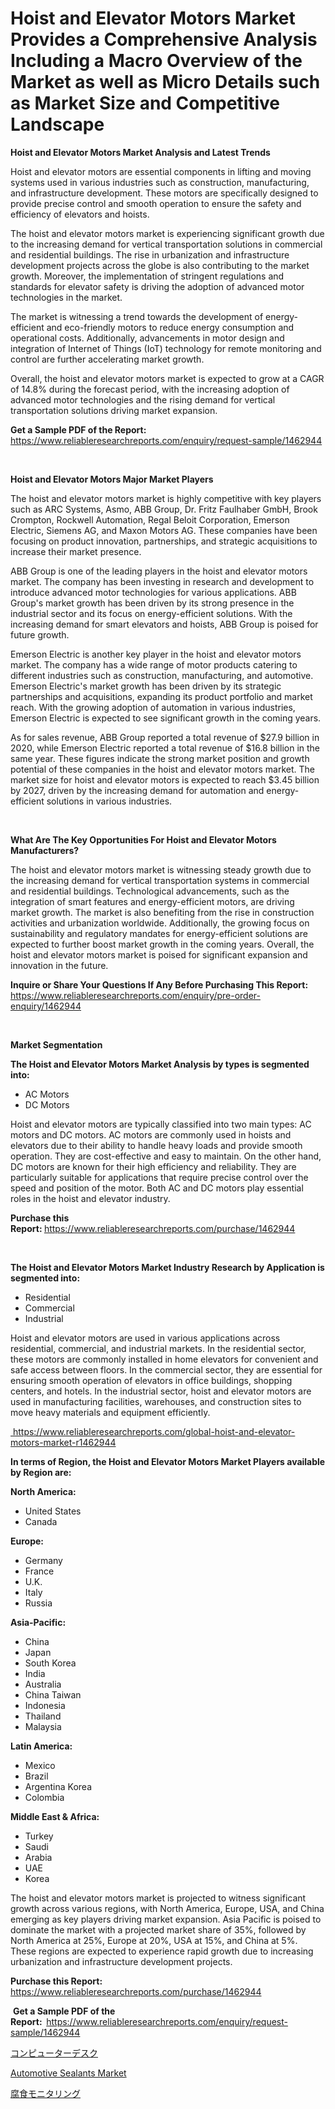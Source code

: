 <p><h1>Hoist and Elevator Motors Market Provides a Comprehensive Analysis Including a Macro Overview of the Market as well as Micro Details such as Market Size and Competitive Landscape</h1></p><p><strong>Hoist and Elevator Motors Market Analysis and Latest Trends</strong></p>
<p><p>Hoist and elevator motors are essential components in lifting and moving systems used in various industries such as construction, manufacturing, and infrastructure development. These motors are specifically designed to provide precise control and smooth operation to ensure the safety and efficiency of elevators and hoists.</p><p>The hoist and elevator motors market is experiencing significant growth due to the increasing demand for vertical transportation solutions in commercial and residential buildings. The rise in urbanization and infrastructure development projects across the globe is also contributing to the market growth. Moreover, the implementation of stringent regulations and standards for elevator safety is driving the adoption of advanced motor technologies in the market.</p><p>The market is witnessing a trend towards the development of energy-efficient and eco-friendly motors to reduce energy consumption and operational costs. Additionally, advancements in motor design and integration of Internet of Things (IoT) technology for remote monitoring and control are further accelerating market growth.</p><p>Overall, the hoist and elevator motors market is expected to grow at a CAGR of 14.8% during the forecast period, with the increasing adoption of advanced motor technologies and the rising demand for vertical transportation solutions driving market expansion.</p></p>
<p><strong>Get a Sample PDF of the Report:&nbsp;</strong> <a href="https://www.reliableresearchreports.com/enquiry/request-sample/1462944">https://www.reliableresearchreports.com/enquiry/request-sample/1462944</a></p>
<p>&nbsp;</p>
<p><strong>Hoist and Elevator Motors Major Market Players</strong></p>
<p><p>The hoist and elevator motors market is highly competitive with key players such as ARC Systems, Asmo, ABB Group, Dr. Fritz Faulhaber GmbH, Brook Crompton, Rockwell Automation, Regal Beloit Corporation, Emerson Electric, Siemens AG, and Maxon Motors AG. These companies have been focusing on product innovation, partnerships, and strategic acquisitions to increase their market presence.</p><p>ABB Group is one of the leading players in the hoist and elevator motors market. The company has been investing in research and development to introduce advanced motor technologies for various applications. ABB Group's market growth has been driven by its strong presence in the industrial sector and its focus on energy-efficient solutions. With the increasing demand for smart elevators and hoists, ABB Group is poised for future growth.</p><p>Emerson Electric is another key player in the hoist and elevator motors market. The company has a wide range of motor products catering to different industries such as construction, manufacturing, and automotive. Emerson Electric's market growth has been driven by its strategic partnerships and acquisitions, expanding its product portfolio and market reach. With the growing adoption of automation in various industries, Emerson Electric is expected to see significant growth in the coming years.</p><p>As for sales revenue, ABB Group reported a total revenue of $27.9 billion in 2020, while Emerson Electric reported a total revenue of $16.8 billion in the same year. These figures indicate the strong market position and growth potential of these companies in the hoist and elevator motors market. The market size for hoist and elevator motors is expected to reach $3.45 billion by 2027, driven by the increasing demand for automation and energy-efficient solutions in various industries.</p></p>
<p>&nbsp;</p>
<p><strong>What Are The Key Opportunities For Hoist and Elevator Motors Manufacturers?</strong></p>
<p><p>The hoist and elevator motors market is witnessing steady growth due to the increasing demand for vertical transportation systems in commercial and residential buildings. Technological advancements, such as the integration of smart features and energy-efficient motors, are driving market growth. The market is also benefiting from the rise in construction activities and urbanization worldwide. Additionally, the growing focus on sustainability and regulatory mandates for energy-efficient solutions are expected to further boost market growth in the coming years. Overall, the hoist and elevator motors market is poised for significant expansion and innovation in the future.</p></p>
<p><strong>Inquire or Share Your Questions If Any Before Purchasing This Report:</strong> <a href="https://www.reliableresearchreports.com/enquiry/pre-order-enquiry/1462944">https://www.reliableresearchreports.com/enquiry/pre-order-enquiry/1462944</a></p>
<p>&nbsp;</p>
<p><strong>Market Segmentation</strong></p>
<p><strong>The Hoist and Elevator Motors Market Analysis by types is segmented into:</strong></p>
<p><ul><li>AC Motors</li><li>DC Motors</li></ul></p>
<p><p>Hoist and elevator motors are typically classified into two main types: AC motors and DC motors. AC motors are commonly used in hoists and elevators due to their ability to handle heavy loads and provide smooth operation. They are cost-effective and easy to maintain. On the other hand, DC motors are known for their high efficiency and reliability. They are particularly suitable for applications that require precise control over the speed and position of the motor. Both AC and DC motors play essential roles in the hoist and elevator industry.</p></p>
<p><strong>Purchase this Report:&nbsp;</strong><a href="https://www.reliableresearchreports.com/purchase/1462944">https://www.reliableresearchreports.com/purchase/1462944</a></p>
<p>&nbsp;</p>
<p><strong>The Hoist and Elevator Motors Market Industry Research by Application is segmented into:</strong></p>
<p><ul><li>Residential</li><li>Commercial</li><li>Industrial</li></ul></p>
<p><p>Hoist and elevator motors are used in various applications across residential, commercial, and industrial markets. In the residential sector, these motors are commonly installed in home elevators for convenient and safe access between floors. In the commercial sector, they are essential for ensuring smooth operation of elevators in office buildings, shopping centers, and hotels. In the industrial sector, hoist and elevator motors are used in manufacturing facilities, warehouses, and construction sites to move heavy materials and equipment efficiently.</p></p>
<p><a href="https://www.reliableresearchreports.com/global-hoist-and-elevator-motors-market-r1462944">&nbsp;https://www.reliableresearchreports.com/global-hoist-and-elevator-motors-market-r1462944</a></p>
<p><strong>In terms of Region, the Hoist and Elevator Motors Market Players available by Region are:</strong></p>
<p>
    <p> <strong> North America: </strong>
        <ul>
            <li>United States</li>
            <li>Canada</li>
        </ul>
        </p> 
    <p> <strong> Europe: </strong>
        <ul>
            <li>Germany</li>
            <li>France</li>
            <li>U.K.</li>
            <li>Italy</li>
            <li>Russia</li>
        </ul>
        </p> 
    <p> <strong> Asia-Pacific: </strong>
        <ul>
            <li>China</li>
            <li>Japan</li>
            <li>South Korea</li>
            <li>India</li>
            <li>Australia</li>
            <li>China Taiwan</li>
            <li>Indonesia</li>
            <li>Thailand</li>
            <li>Malaysia</li>
        </ul>
        </p> 
    <p> <strong> Latin America: </strong>
        <ul>
            <li>Mexico</li>
            <li>Brazil</li>
            <li>Argentina Korea</li>
            <li>Colombia</li>
        </ul>
        </p> 
    <p> <strong> Middle East & Africa: </strong>
        <ul>
            <li>Turkey</li>
            <li>Saudi</li>
            <li>Arabia</li>
            <li>UAE</li>
            <li>Korea</li>
        </ul>
    </p>
    </p>
<p><p>The hoist and elevator motors market is projected to witness significant growth across various regions, with North America, Europe, USA, and China emerging as key players driving market expansion. Asia Pacific is poised to dominate the market with a projected market share of 35%, followed by North America at 25%, Europe at 20%, USA at 15%, and China at 5%. These regions are expected to experience rapid growth due to increasing urbanization and infrastructure development projects.</p></p>
<p><strong>Purchase this Report: </strong><a href="https://www.reliableresearchreports.com/purchase/1462944">https://www.reliableresearchreports.com/purchase/1462944</a></p>
<p>&nbsp;<strong>Get a Sample PDF of the Report:&nbsp;&nbsp;</strong><a href="https://www.reliableresearchreports.com/enquiry/request-sample/1462944">https://www.reliableresearchreports.com/enquiry/request-sample/1462944</a></p>
<p><strong></strong></p>
<p><p><a href="https://github.com/dawson566/Market-Research-Report-List-1/blob/main/791996741223.md">コンピューターデスク</a></p><p><a href="https://issuu.com/reportprime-2/docs/automotive-sealants-market-size-2030.pptx">Automotive Sealants Market</a></p><p><a href="https://github.com/efcvopdgkdx128/Market-Research-Report-List-1/blob/main/640717241225.md">腐食モニタリング</a></p></p>